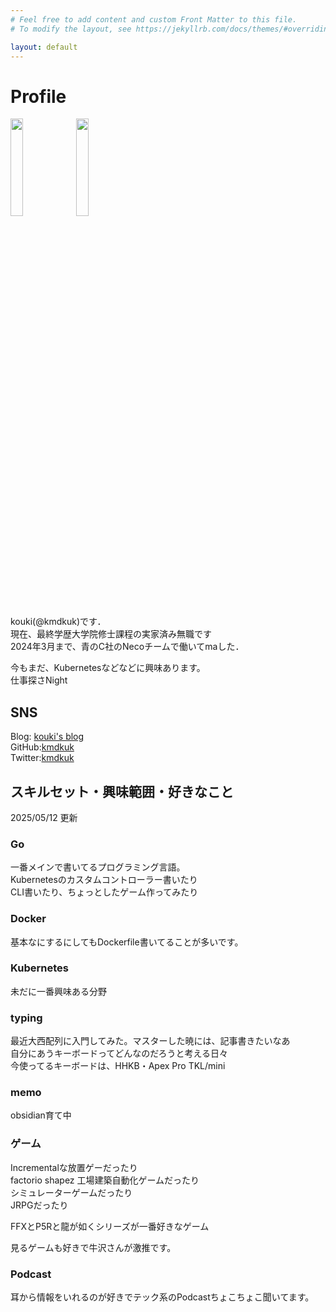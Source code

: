 ```yaml
---
# Feel free to add content and custom Front Matter to this file.
# To modify the layout, see https://jekyllrb.com/docs/themes/#overriding-theme-defaults

layout: default
---
```


# Profile

<img src="{{site.baseurl}}/images/icon.jpg" width="20%">
<img src="{{site.baseurl}}/images/icon_dark.jpg" width="20%">

kouki(@kmdkuk)です．  
現在、最終学歴大学院修士課程の実家済み無職です  
2024年3月まで、青のC社のNecoチームで働いてmaした．  

今もまだ、Kubernetesなどなどに興味あります。  
仕事探さNight

## SNS

Blog: [kouki's blog](https://blog.kmdkuk.com/)  
GitHub:[kmdkuk](https://github.com/kmdkuk)  
Twitter:[kmdkuk](https://twitter.com/kmdkuk)  

## スキルセット・興味範囲・好きなこと

2025/05/12 更新

### Go

一番メインで書いてるプログラミング言語。  
Kubernetesのカスタムコントローラー書いたり  
CLI書いたり、ちょっとしたゲーム作ってみたり  

### Docker

基本なにするにしてもDockerfile書いてることが多いです。

### Kubernetes

未だに一番興味ある分野

### typing

最近大西配列に入門してみた。マスターした暁には、記事書きたいなあ  
自分にあうキーボードってどんなのだろうと考える日々  
今使ってるキーボードは、HHKB・Apex Pro TKL/mini  

### memo

obsidian育て中  

### ゲーム

Incrementalな放置ゲーだったり  
factorio shapez 工場建築自動化ゲームだったり  
シミュレーターゲームだったり  
JRPGだったり  

FFXとP5Rと龍が如くシリーズが一番好きなゲーム

見るゲームも好きで牛沢さんが激推です。

### Podcast

耳から情報をいれるのが好きでテック系のPodcastちょこちょこ聞いてます。
